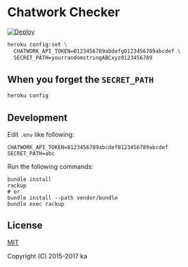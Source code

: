 # Chatwork Checker

[![Deploy](https://www.herokucdn.com/deploy/button.svg)](https://heroku.com/deploy)

```sh
heroku config:set \
  CHATWORK_API_TOKEN=0123456789abdefg0123456789abcdef \
  SECRET_PATH=yourrandomstringABCxyz0123456789
```

## When you forget the `SECRET_PATH`

```sh
heroku config
```

## Development

Edit `.env` like following:

```
CHATWORK_API_TOKEN=0123456789abcdef0123456789abcdef
SECRET_PATH=abc
```

Run the following commands:

```
bundle install
rackup
# or
bundle install --path vendor/bundle
bundle exec rackup
```

## License

[MIT](http://opensource.org/licenses/MIT)

Copyright (C) 2015-2017 ka
